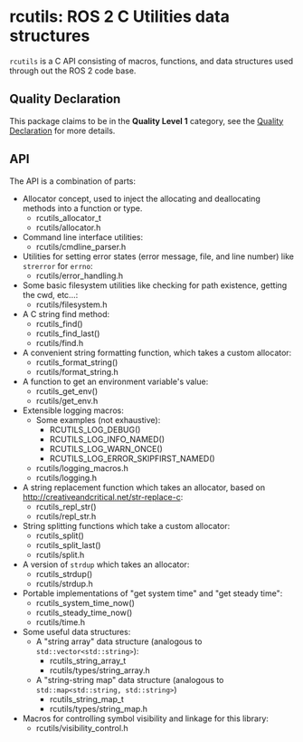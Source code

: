 # rcutils: ROS 2 C Utilities data structures

`rcutils` is a C API consisting of macros, functions, and data structures used through out the ROS 2 code base.

## Quality Declaration

This package claims to be in the **Quality Level 1** category, see the [Quality Declaration](./QUALITY_DECLARATION.md) for more details.

## API

The API is a combination of parts:

- Allocator concept, used to inject the allocating and deallocating methods into a function or type.
  - rcutils_allocator_t
  - rcutils/allocator.h
- Command line interface utilities:
  - rcutils/cmdline_parser.h
- Utilities for setting error states (error message, file, and line number) like `strerror` for `errno`:
  - rcutils/error_handling.h
- Some basic filesystem utilities like checking for path existence, getting the cwd, etc...:
  - rcutils/filesystem.h
- A C string find method:
  - rcutils_find()
  - rcutils_find_last()
  - rcutils/find.h
- A convenient string formatting function, which takes a custom allocator:
  - rcutils_format_string()
  - rcutils/format_string.h
- A function to get an environment variable's value:
  - rcutils_get_env()
  - rcutils/get_env.h
- Extensible logging macros:
  - Some examples (not exhaustive):
    - RCUTILS_LOG_DEBUG()
    - RCUTILS_LOG_INFO_NAMED()
    - RCUTILS_LOG_WARN_ONCE()
    - RCUTILS_LOG_ERROR_SKIPFIRST_NAMED()
  - rcutils/logging_macros.h
  - rcutils/logging.h
- A string replacement function which takes an allocator, based on http://creativeandcritical.net/str-replace-c:
  - rcutils_repl_str()
  - rcutils/repl_str.h
- String splitting functions which take a custom allocator:
  - rcutils_split()
  - rcutils_split_last()
  - rcutils/split.h
- A version of `strdup` which takes an allocator:
  - rcutils_strdup()
  - rcutils/strdup.h
- Portable implementations of "get system time" and "get steady time":
  - rcutils_system_time_now()
  - rcutils_steady_time_now()
  - rcutils/time.h
- Some useful data structures:
  - A "string array" data structure (analogous to `std::vector<std::string>`):
    - rcutils_string_array_t
    - rcutils/types/string_array.h
  - A "string-string map" data structure (analogous to `std::map<std::string, std::string>`)
    - rcutils_string_map_t
    - rcutils/types/string_map.h
- Macros for controlling symbol visibility and linkage for this library:
  - rcutils/visibility_control.h
